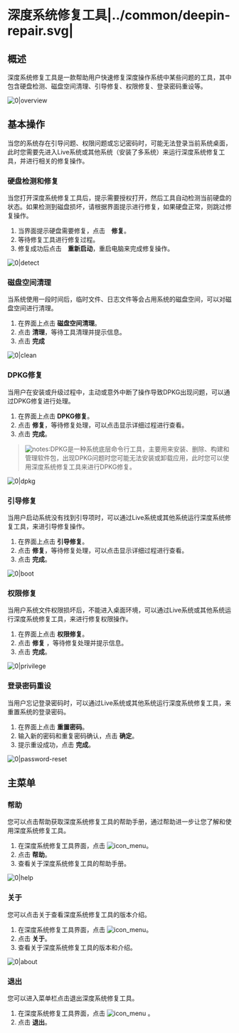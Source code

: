 # 深度系统修复工具|../common/deepin-repair.svg|

## 概述

深度系统修复工具是一款帮助用户快速修复深度操作系统中某些问题的工具，其中包含硬盘检测、磁盘空间清理、引导修复、权限修复、登录密码重设等。

![0|overview](jpg/overview.jpg)


## 基本操作

当您的系统存在引导问题、权限问题或忘记密码时，可能无法登录当前系统桌面，此时您需要先进入Live系统或其他系统（安装了多系统）来运行深度系统修复工具，并进行相关的修复操作。

### 硬盘检测和修复

当您打开深度系统修复工具后，提示需要授权打开，然后工具自动检测当前硬盘的状态。如果检测到磁盘损坏，请根据界面提示进行修复，如果硬盘正常，则跳过修复操作。

1. 当界面提示硬盘需要修复，点击　**修复**。
2. 等待修复工具进行修复过程。
3. 修复成功后点击　**重新启动**，重启电脑来完成修复操作。

![0|detect](jpg/detect.jpg)

### 磁盘空间清理

当系统使用一段时间后，临时文件、日志文件等会占用系统的磁盘空间，可以对磁盘空间进行清理。

1. 在界面上点击 **磁盘空间清理**。
2. 点击 **清理**，等待工具清理并提示信息。
3. 点击 **完成**

![0|clean](jpg/clean.jpg)

### DPKG修复

当用户在安装或升级过程中，主动或意外中断了操作导致DPKG出现问题，可以通过DPKG修复进行处理。

1. 在界面上点击 **DPKG修复**。
2. 点击 **修复**，等待修复处理，可以点击显示详细过程进行查看。
3. 点击 **完成**。 

> ![notes](icon/notes.svg):DPKG是一种系统底层命令行工具，主要用来安装、删除、构建和管理软件包，出现DPKG问题时您可能无法安装或卸载应用，此时您可以使用深度系统修复工具来进行DPKG修复。

![0|dpkg](jpg/dpkg.jpg)


### 引导修复

当用户启动系统没有找到引导项时，可以通过Live系统或其他系统运行深度系统修复工具，来进引导修复操作。

1. 在界面上点击 **引导修复**。
2. 点击 **修复**，等待修复处理，可以点击显示详细过程进行查看。
3. 点击 **完成**。 

![0|boot](jpg/boot.jpg)

### 权限修复

当用户系统文件权限损坏后，不能进入桌面环境，可以通过Live系统或其他系统运行深度系统修复工具，来进行修复权限操作。

1. 在界面上点击 **权限修复**。
2. 点击 **修复** ，等待修复处理并提示信息。
3. 点击 **完成**。 


![0|privilege](jpg/privilege.jpg)

### 登录密码重设

当用户忘记登录密码时，可以通过Live系统或其他系统运行深度系统修复工具，来重置系统的登录密码。

1. 在界面上点击 **重置密码**。
2. 输入新的密码和重复密码确认，点击 **确定**。
3. 提示重设成功，点击 **完成**。

![0|password-reset](jpg/password-reset.jpg)


## 主菜单

### 帮助

您可以点击帮助获取深度系统修复工具的帮助手册，通过帮助进一步让您了解和使用深度系统修复工具。

1. 在深度系统修复工具界面，点击 ![icon_menu](icon/icon_menu.svg)。
2. 点击 **帮助**。
3. 查看关于深度系统修复工具的帮助手册。

![0|help](jpg/help.jpg)

### 关于

您可以点击关于查看深度系统修复工具的版本介绍。

1. 在深度系统修复工具界面，点击 ![icon_menu](icon/icon_menu.svg)。
2. 点击 **关于**。
3. 查看关于深度系统修复工具的版本和介绍。

![0|about](jpg/about.jpg)

### 退出

您可以进入菜单栏点击退出深度系统修复工具。

1. 在深度系统修复工具界面，点击 ![icon_menu](icon/icon_menu.svg) 。
2. 点击 **退出**。
